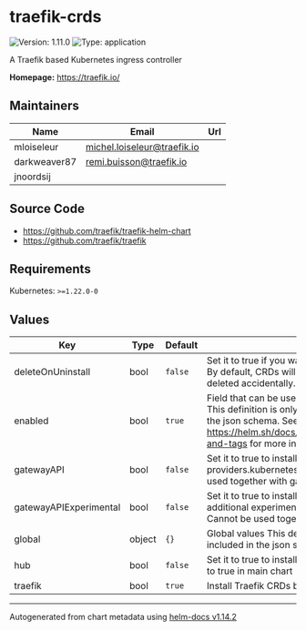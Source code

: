 # traefik-crds

![Version: 1.11.0](https://img.shields.io/badge/Version-1.11.0-informational?style=flat-square) ![Type: application](https://img.shields.io/badge/Type-application-informational?style=flat-square)

A Traefik based Kubernetes ingress controller

**Homepage:** <https://traefik.io/>

## Maintainers

| Name | Email | Url |
| ---- | ------ | --- |
| mloiseleur | <michel.loiseleur@traefik.io> |  |
| darkweaver87 | <remi.buisson@traefik.io> |  |
| jnoordsij |  |  |

## Source Code

* <https://github.com/traefik/traefik-helm-chart>
* <https://github.com/traefik/traefik>

## Requirements

Kubernetes: `>=1.22.0-0`

## Values

| Key | Type | Default | Description |
|-----|------|---------|-------------|
| deleteOnUninstall | bool | `false` | Set it to true if you want to uninstall CRDs when uninstalling this chart. By default, CRDs will be kept so your custom resources will not be deleted accidentally. |
| enabled | bool | `true` | Field that can be used as a condition when this chart is a dependency. This definition is only here as a placeholder such that it is included in the json schema. See https://helm.sh/docs/chart_best_practices/dependencies/#conditions-and-tags for more info. |
| gatewayAPI | bool | `false` | Set it to true to install GatewayAPI CRDs. Needed if you set providers.kubernetesGateway.enabled to true in main chart Cannot be used together with gatewayAPIExperimental |
| gatewayAPIExperimental | bool | `false` | Set it to true to install experimental GatewayAPI CRDs. This includes additional experimental features beyond the standard Gateway API Cannot be used together with gatewayAPI |
| global | object | `{}` | Global values This definition is only here as a placeholder such that it is included in the json schema. |
| hub | bool | `false` | Set it to true to install Traefik Hub CRDs. Needed if you set hub.enabled to true in main chart |
| traefik | bool | `true` | Install Traefik CRDs by default |

----------------------------------------------
Autogenerated from chart metadata using [helm-docs v1.14.2](https://github.com/norwoodj/helm-docs/releases/v1.14.2)

